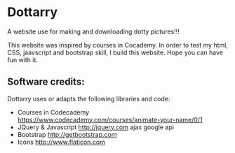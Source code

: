 # Dottarry
A website use for making and downloading dotty pictures!!!

This website was inspired by courses in Cocademy. In order to test my html, CSS, jaavscript and bootstrap skill, I build this website. Hope you can have fun with it.

Software credits:
-------------------------------------------------------------------------------
Dottarry uses or adapts the following libraries and code:

 - Courses in Codecademy
  https://www.codecademy.com/courses/animate-your-name/0/1
 - JQuery & Javascript
  http://jquery.com
  ajax google api
 - Bootstrap
  http://getbootstrap.com
 - Icons
  http://www.flaticon.com

